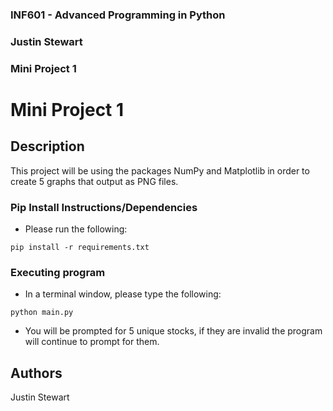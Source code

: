 ### INF601 - Advanced Programming in Python
### Justin Stewart
### Mini Project 1

# Mini Project 1

## Description

This project will be using the packages NumPy and Matplotlib in order to create 5 graphs that output as PNG files.


### Pip Install Instructions/Dependencies

* Please run the following:
```
pip install -r requirements.txt
```

### Executing program

* In a terminal window, please type the following:
```
python main.py
```
* You will be prompted for 5 unique stocks, if they are invalid the program will continue to prompt for them.

## Authors
Justin Stewart
